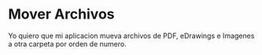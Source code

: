 # Mover Archivos 
Yo quiero que mi aplicacion mueva archivos de PDF, eDrawings e Imagenes a otra carpeta por orden de numero.